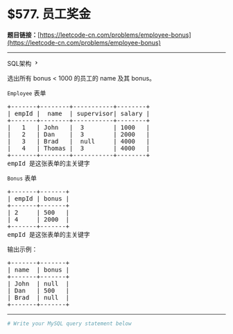 # $577. 员工奖金

**题目链接：**[https://leetcode-cn.com/problems/employee-bonus](https://leetcode-cn.com/problems/employee-bonus)

---

<div class="content__1Y2H">
 <div class="sql-schema-wrapper__1jqS">
  <a class="sql-schema-link__1VAC">SQL架构
   <svg viewbox="0 0 24 24" width="1em" height="1em" class="css-1lc17o4-icon">
    <path fill-rule="evenodd" d="M10 6L8.59 7.41 13.17 12l-4.58 4.59L10 18l6-6z"></path>
   </svg></a>
 </div>
 <div class="notranslate">
  <p>选出所有 bonus &lt; 1000 的员工的 name 及其 bonus。</p> 
  <p><code>Employee</code> 表单</p> 
  <pre class="language-text">+-------+--------+-----------+--------+
| empId |  name  | supervisor| salary |
+-------+--------+-----------+--------+
|   1   | John   |  3        | 1000   |
|   2   | Dan    |  3        | 2000   |
|   3   | Brad   |  null     | 4000   |
|   4   | Thomas |  3        | 4000   |
+-------+--------+-----------+--------+
empId 是这张表单的主关键字
</pre> 
  <p><code>Bonus</code> 表单</p> 
  <pre class="language-text">+-------+-------+
| empId | bonus |
+-------+-------+
| 2     | 500   |
| 4     | 2000  |
+-------+-------+
empId 是这张表单的主关键字
</pre> 
  <p>输出示例：</p> 
  <pre class="language-text">+-------+-------+
| name  | bonus |
+-------+-------+
| John  | null  |
| Dan   | 500   |
| Brad  | null  |
+-------+-------+
</pre> 
 </div>
</div>

---

```sh
# Write your MySQL query statement below
```